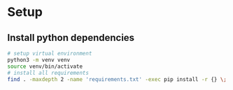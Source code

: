 # Setup

## Install python dependencies

```bash
# setup virtual environment
python3 -m venv venv
source venv/bin/activate
# install all requirements
find . -maxdepth 2 -name 'requirements.txt' -exec pip install -r {} \;
```
